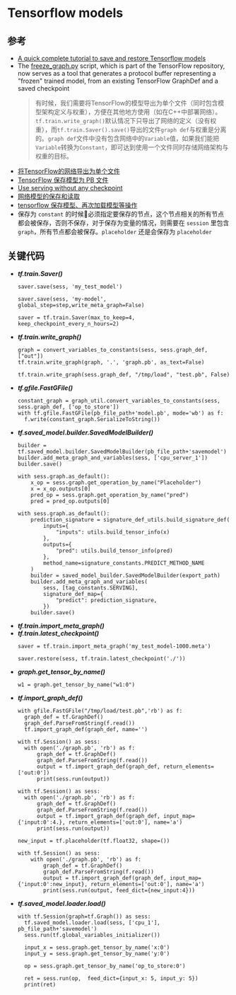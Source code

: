 # Tensorflow models
## 参考
* [A quick complete tutorial to save and restore Tensorflow models](http://cv-tricks.com/tensorflow-tutorial/save-restore-tensorflow-models-quick-complete-tutorial/)
* The [freeze_graph.py](https://github.com/tensorflow/tensorflow/blob/master/tensorflow/python/tools/freeze_graph.py) script, which is part of the TensorFlow repository, now serves as a tool that generates a protocol buffer representing a "frozen" trained model, from an existing TensorFlow GraphDef and a saved checkpoint
  >有时候，我们需要将TensorFlow的模型导出为单个文件（同时包含模型架构定义与权重），方便在其他地方使用（如在C++中部署网络）。`tf.train.write_graph()`默认情况下只导出了网络的定义（没有权重），而`tf.train.Saver().save()`导出的文件`graph def`与权重是分离的。`graph def`文件中没有包含网络中的`Variable`值，如果我们能把`Variable`转换为`Constant`，即可达到使用一个文件同时存储网络架构与权重的目标。
* [将TensorFlow的网络导出为单个文件](https://tang.su/2017/01/export-TensorFlow-network/)
* [TensorFlow 保存模型为 PB 文件](https://zhuanlan.zhihu.com/p/32887066)
* [Use serving without any checkpoint](https://github.com/tensorflow/serving/issues/317)
* [网络模型的保存和读取](https://blog.csdn.net/lwplwf/article/details/62419087)
* [tensorflow 保存模型、再次加载模型等操作](https://blog.csdn.net/liuxiao214/article/details/79048136)
* 保存为 `constant` 的时候必须指定要保存的节点，这个节点相关的所有节点都会被保存，否则不保存，对于保存为变量的情况，则需要在 `session` 里包含 `graph`，所有节点都会被保存。`placeholder` 还是会保存为 `placeholder`

## 关键代码
* ***tf.train.Saver()***
  ```
  saver.save(sess, 'my_test_model')
  ```
  ```
  saver.save(sess, 'my-model', global_step=step,write_meta_graph=False)
  ```
  ```
  saver = tf.train.Saver(max_to_keep=4, keep_checkpoint_every_n_hours=2)
  ```
* ***tf.train.write_graph()***
  ```
  graph = convert_variables_to_constants(sess, sess.graph_def, ["out"])
  tf.train.write_graph(graph, '.', 'graph.pb', as_text=False)
  ```
  ```
  tf.train.write_graph(sess.graph_def, "/tmp/load", "test.pb", False)
  ```
* ***tf.gfile.FastGFile()***
  ```
  constant_graph = graph_util.convert_variables_to_constants(sess, sess.graph_def, ['op_to_store'])
  with tf.gfile.FastGFile(pb_file_path+'model.pb', mode='wb') as f:
    f.write(constant_graph.SerializeToString())
  ```
* ***tf.saved_model.builder.SavedModelBuilder()***
  ```
  builder = tf.saved_model.builder.SavedModelBuilder(pb_file_path+'savemodel')
  builder.add_meta_graph_and_variables(sess, ['cpu_server_1'])
  builder.save()  
  ```
  ```
  with sess.graph.as_default():
      x_op = sess.graph.get_operation_by_name("Placeholder")
      x = x_op.outputs[0]
      pred_op = sess.graph.get_operation_by_name("pred")
      pred = pred_op.outputs[0]

  with sess.graph.as_default():
      prediction_signature = signature_def_utils.build_signature_def(
          inputs={
              "inputs": utils.build_tensor_info(x)
          },
          outputs={
              "pred": utils.build_tensor_info(pred)
          },
          method_name=signature_constants.PREDICT_METHOD_NAME
      )
      builder = saved_model_builder.SavedModelBuilder(export_path)
      builder.add_meta_graph_and_variables(
          sess, [tag_constants.SERVING],
          signature_def_map={
              "predict": prediction_signature,
          })
      builder.save()
  ```
* ***tf.train.import_meta_graph()***
* ***tf.train.latest_checkpoint()***
  ```
  saver = tf.train.import_meta_graph('my_test_model-1000.meta')
  ```
  ```
  saver.restore(sess, tf.train.latest_checkpoint('./'))
  ```
* ***graph.get_tensor_by_name()***
  ```
  w1 = graph.get_tensor_by_name("w1:0")
  ```
* ***tf.import_graph_def()***
  ```
  with gfile.FastGFile("/tmp/load/test.pb",'rb') as f:
    graph_def = tf.GraphDef()
    graph_def.ParseFromString(f.read())
    tf.import_graph_def(graph_def, name='')
  ```
  ```
  with tf.Session() as sess:
    with open('./graph.pb', 'rb') as f:
        graph_def = tf.GraphDef()
        graph_def.ParseFromString(f.read()) 
        output = tf.import_graph_def(graph_def, return_elements=['out:0']) 
        print(sess.run(output))
  ```
  ```
  with tf.Session() as sess:
    with open('./graph.pb', 'rb') as f: 
        graph_def = tf.GraphDef()
        graph_def.ParseFromString(f.read()) 
        output = tf.import_graph_def(graph_def, input_map={'input:0':4.}, return_elements=['out:0'], name='a') 
        print(sess.run(output))
  ```
  ```
  new_input = tf.placeholder(tf.float32, shape=())
  
  with tf.Session() as sess:
      with open('./graph.pb', 'rb') as f: 
          graph_def = tf.GraphDef()
          graph_def.ParseFromString(f.read()) 
          output = tf.import_graph_def(graph_def, input_map={'input:0':new_input}, return_elements=['out:0'], name='a') 
          print(sess.run(output, feed_dict={new_input:4}))
  ```
* ***tf.saved_model.loader.load()***
  ```
  with tf.Session(graph=tf.Graph()) as sess:
    tf.saved_model.loader.load(sess, ['cpu_1'], pb_file_path+'savemodel')
    sess.run(tf.global_variables_initializer())

    input_x = sess.graph.get_tensor_by_name('x:0')
    input_y = sess.graph.get_tensor_by_name('y:0')

    op = sess.graph.get_tensor_by_name('op_to_store:0')

    ret = sess.run(op,  feed_dict={input_x: 5, input_y: 5})
    print(ret)
  ```